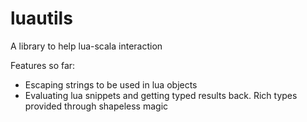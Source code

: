 # luautils
A library to help lua-scala interaction

Features so far:
  - Escaping strings to be used in lua objects
  - Evaluating lua snippets and getting typed results back. Rich types provided through shapeless magic
